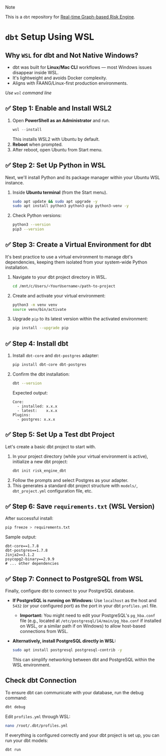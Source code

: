 > [!NOTE]
> This is a ``dbt`` repository for [Real-time Graph-based Risk Engine](https://github.com/Pxyzi3c/real-time-graph-based-risk-engine).
# ``dbt`` Setup Using WSL

## Why ``WSL`` for dbt and Not Native Windows?

* dbt was built for **Linux/Mac CLI** workflows — most Windows issues disappear inside WSL.
* It's lightweight and avoids Docker complexity.
* Aligns with FAANG/Linux-first production environments.

_Use ``wsl`` command line_

## ✅ Step 1: Enable and Install WSL2

1.  Open **PowerShell as an Administrator** and run.
    ```powershell
    wsl --install
    ```
    This installs WSL2 with Ubuntu by default.
2.  **Reboot** when prompted.
3.  After reboot, open Ubuntu from Start menu.

## ✅ Step 2: Set Up Python in WSL

Next, we'll install Python and its package manager within your Ubuntu WSL instance.

1.  Inside **Ubuntu terminal** (from the Start menu).
    ```bash
    sudo apt update && sudo apt upgrade -y
    sudo apt install python3 python3-pip python3-venv -y
    ```
2.  Check Python versions:
    ```bash
    python3 --version
    pip3 --version
    ```

## ✅ Step 3: Create a Virtual Environment for dbt

It's best practice to use a virtual environment to manage dbt's dependencies, keeping them isolated from your system-wide Python installation.

1.  Navigate to your dbt project directory in WSL.
    ```bash
    cd /mnt/c/Users/<YourUsername>/path-to-project
    ```
2.  Create and activate your virtual environment:
    ```bash
    python3 -m venv venv
    source venv/bin/activate
    ```
3.  Upgrade `pip` to its latest version within the activated environment:
    ```bash
    pip install --upgrade pip
    ```

## ✅ Step 4: Install dbt

1.  Install `dbt-core` and `dbt-postgres` adapter:
    ```bash
    pip install dbt-core dbt-postgres
    ```
2.  Confirm the dbt installation:
    ```bash
    dbt --version
    ```
    Expected output:
    ```
    Core:
      - installed: x.x.x
      - latest:    x.x.x
    Plugins:
      - postgres: x.x.x
    ```

## ✅ Step 5: Set Up a Test dbt Project

Let's create a basic dbt project to start with.

1.  In your project directory (while your virtual environment is active), initialize a new dbt project:
    ```bash
    dbt init risk_engine_dbt
    ```
2.  Follow the prompts and select Postgres as your adapter.
3.  This generates a standard dbt project structure with `models/`, `dbt_project.yml` configuration file, etc.

## ✅ Step 6: Save `requirements.txt` (WSL Version)

After successful install:
```bash
pip freeze > requirements.txt
```
Sample output:
```
dbt-core==1.7.8
dbt-postgres==1.7.8
Jinja2==3.1.2
psycopg2-binary==2.9.9
# ... other dependencies
```

## ✅ Step 7: Connect to PostgreSQL from WSL

Finally, configure dbt to connect to your PostgreSQL database.

* **If PostgreSQL is running on Windows:**
    Use `localhost` as the host and `5432` (or your configured port) as the port in your dbt `profiles.yml` file.
    * **Important:** You might need to edit your PostgreSQL's `pg_hba.conf` file (e.g., located at `/etc/postgresql/14/main/pg_hba.conf` if installed on WSL, or a similar path if on Windows) to allow host-based connections from WSL.

* **Alternatively, install PostgreSQL directly in WSL:**
    ```bash
    sudo apt install postgresql postgresql-contrib -y
    ```
    This can simplify networking between dbt and PostgreSQL within the WSL environment.

## Check dbt Connection

To ensure dbt can communicate with your database, run the debug command:

```bash
dbt debug
```
Edit ```profiles.yml``` through WSL:

```bash
nano /root/.dbt/profiles.yml
```

If everything is configured correctly and your dbt project is set up, you can run your dbt models:

```bash
dbt run